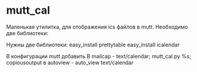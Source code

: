 # mutt_cal
Маленькая утилитка, для отображения ics файлов в mutt.
Необходимо две библиотеки:

Нужны две библиотеки:
    easy_install prettytable
    easy_install icalendar

В конфигурации mutt добавить
	В mailcap - 
	text/calendar; mutt_cal.py %s; copiousoutput
	в autoview -
	auto_view text/calendar
	
